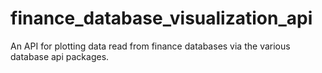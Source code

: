 # finance_database_visualization_api
An API for plotting data read from finance databases via the various database api packages. 
